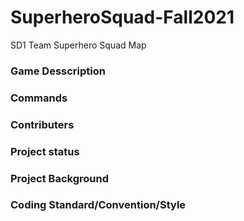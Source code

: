 # SuperheroSquad-Fall2021
SD1 Team Superhero Squad
Map





### Game Desscription





### Commands






### Contributers



### Project status




### Project Background 




### Coding Standard/Convention/Style






